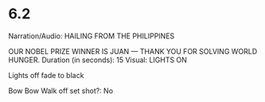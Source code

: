 # 6.2

Narration/Audio: HAILING FROM THE PHILIPPINES

OUR NOBEL PRIZE WINNER IS JUAN — THANK YOU FOR SOLVING WORLD HUNGER. 
Duration (in seconds): 15
Visual: LIGHTS ON

Lights off fade to black

Bow
Bow
Walk off set
shot?: No